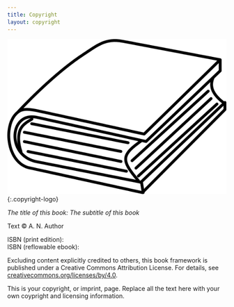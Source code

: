 ```yaml
---
title: Copyright
layout: copyright
---
```


![Publisher logo][logo]{:.copyright-logo}

*The title of this book: The subtitle of this book*

Text © A. N. Author

ISBN (print edition):  
ISBN (reflowable ebook):  

Excluding content explicitly credited to others, this book framework is published under a Creative Commons Attribution License. For details, see [creativecommons.org/licenses/by/4.0](http://creativecommons.org/licenses/by/4.0/).

This is your copyright, or imprint, page. Replace all the text here with your own coypright and licensing information.

[logo]: images/publisher-logo.svg "Publisher logo"
